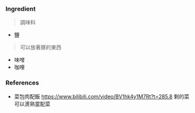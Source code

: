 
### Ingredient

>調味料

- 鹽

>可以放著豚的東西

- 味噌
- 咖哩


### References

- 菜包肉配飯
https://www.bilibili.com/video/BV1hk4y1M7Rt?t=285.8
剩的菜可以燙熟當配菜
